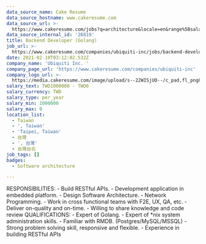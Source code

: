 ```yaml
---
data_source_name: Cake Resume
data_source_hostname: www.cakeresume.com
data_source_url: >-
  https://www.cakeresume.com/jobs?q=architecture&locale=en&range%5Bsalary_range%5D%5Bmin%5D=1000000&page=4
data_source_internal_id: '26819'
title: Backend Developer (Golang)
job_url: >-
  https://www.cakeresume.com/companies/ubiquiti-inc/jobs/backend-developer-golang
date: 2021-02-10T03:12:02.532Z
company_name: 'Ubiquiti Inc. '
company_page_url: 'https://www.cakeresume.com/companies/ubiquiti-inc'
company_logo_url: >-
  https://media.cakeresume.com/image/upload/s--22WISjUO--/c_pad,fl_png8,h_200,w_200/v1611740283/vlptxxdzviqn01kmpmuy.png
salary_text: TWD1000000 - TWD0
salary_currency: TWD
salary_type: per_year
salary_min: 1000000
salary_max: 0
location_list:
  - Taiwan
  - ', Taiwan'
  - 'Taipei, Taiwan'
  - 台灣
  - ', 台灣'
  - 台灣台北
job_tags: []
badges:
  - Software architecture

---
```


RESPONSIBILITIES: - Build RESTful APIs. - Development application in embedded platform. - Design Software Architecture. - Network Programming. - Work in cross functional teams with F2E, UX, QA, etc. - Deliver on-quality and on-time. - Willing to share knowledge and code review QUALIFICATIONS: - Expert of Golang. - Expert of *nix system administration skills. - Familiar with RMDB. (Postgres/MySQL/MSSQL) - Strong problem solving skill, responsive and flexible. - Experience in building RESTful APIs